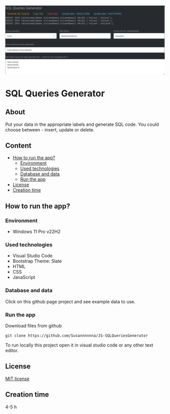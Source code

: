 ![Application image - main page](./assets/sqlqueriesgenerator.png)

# SQL Queries Generator
## About
Put your data in the appropriate labels and generate SQL code.
You could choose between - insert, update or delete.

## Content
- [How to run the app?](./README.md#how-to-run-the-app)
  - [Environment](./README.md#environment)
  - [Used technologies](./README.md#used-technologies)
  - [Database and data](./README.md#database-and-data)
  - [Run the app](./README.md#run-the-app)
- [License](./README.md#license)
- [Creation time](./README.md#creation-time)

## How to run the app?
### Environment
- Windows 11 Pro v22H2

### Used technologies
- Visual Studio Code
- Bootstrap Theme: Slate
- HTML
- CSS
- JavaScript

### Database and data
Click on this github page project and see example data to use.

### Run the app
Download files from github
```
git clone https://github.com/Susannnnnna/JS-SQLQueriesGenerator
```

To run locally this project open it in visual studio code or any other text editor.

## License
[MIT license](https://opensource.org/licenses/MIT)

## Creation time
4-5 h
